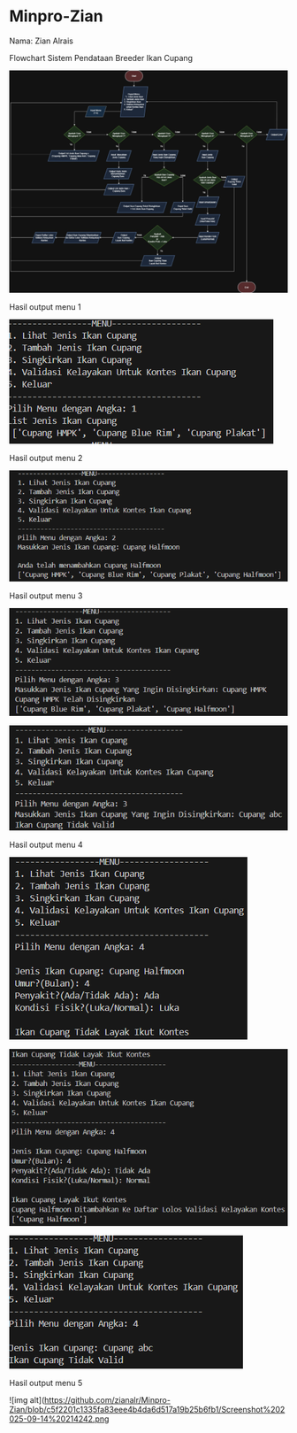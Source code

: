 # Minpro-Zian
Nama: Zian Alrais

Flowchart Sistem Pendataan Breeder Ikan Cupang

![img alt](https://github.com/zianalr/Minpro-Zian/blob/802db75cea91f2a6de3f12b6e53d3812a7a73e0e/Flowchart%20Minpro%20ddp%20fix.jpg)


Hasil output menu 1

![img alt](https://github.com/zianalr/Minpro-Zian/blob/cadfb6409ebdc6f46971e6370e70d723161fa849/Screenshot%202025-09-14%20213904.png)


Hasil output menu 2

![img alt](https://github.com/zianalr/Minpro-Zian/blob/a791a9e519b04cb5e07ca464d82f2c0c21795830/Screenshot%202025-09-14%20214007.png)


Hasil output menu 3

![img alt](https://github.com/zianalr/Minpro-Zian/blob/d4201c2e0746aab5c94f007f9608070e773e1a0a/Screenshot%202025-09-14%20214040.png)

![img alt](https://github.com/zianalr/Minpro-Zian/blob/a33fceb1580b7a90ce09ff1cbc9f36d8a2d4c3af/Screenshot%202025-09-14%20214141.png)


Hasil output menu 4

![img alt](https://github.com/zianalr/Minpro-Zian/blob/4efc5cd458292885d65595c52071cda09ddd8c2a/Screenshot%202025-09-14%20214204.png)

![img alt](https://github.com/zianalr/Minpro-Zian/blob/d5cd19b60c2b96e2cdfc4d4d15c210d0f16278c3/Screenshot%202025-09-14%20214231.png)

![img alt](https://github.com/zianalr/Minpro-Zian/blob/c5f2201c1335fa83eee4b4da6d517a19b25b6fb1/Screenshot%202025-09-14%20214242.png)


Hasil output menu 5

![img alt](https://github.com/zianalr/Minpro-Zian/blob/c5f2201c1335fa83eee4b4da6d517a19b25b6fb1/Screenshot%202025-09-14%20214242.png







